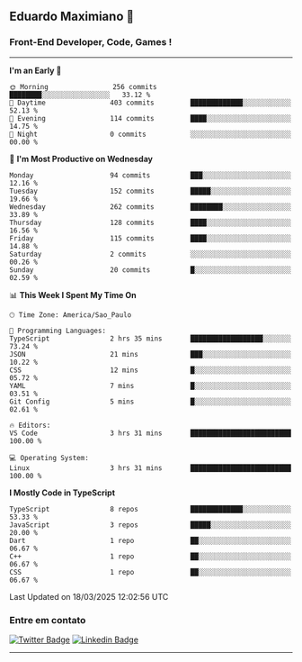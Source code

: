 ## Eduardo Maximiano 👋

### Front-End Developer, Code, Games !

---

<!--START_SECTION:waka-->
**I'm an Early 🐤** 

```text
🌞 Morning                256 commits         ████████░░░░░░░░░░░░░░░░░   33.12 % 
🌆 Daytime                403 commits         █████████████░░░░░░░░░░░░   52.13 % 
🌃 Evening                114 commits         ████░░░░░░░░░░░░░░░░░░░░░   14.75 % 
🌙 Night                  0 commits           ░░░░░░░░░░░░░░░░░░░░░░░░░   00.00 % 
```
📅 **I'm Most Productive on Wednesday** 

```text
Monday                   94 commits          ███░░░░░░░░░░░░░░░░░░░░░░   12.16 % 
Tuesday                  152 commits         █████░░░░░░░░░░░░░░░░░░░░   19.66 % 
Wednesday                262 commits         ████████░░░░░░░░░░░░░░░░░   33.89 % 
Thursday                 128 commits         ████░░░░░░░░░░░░░░░░░░░░░   16.56 % 
Friday                   115 commits         ████░░░░░░░░░░░░░░░░░░░░░   14.88 % 
Saturday                 2 commits           ░░░░░░░░░░░░░░░░░░░░░░░░░   00.26 % 
Sunday                   20 commits          █░░░░░░░░░░░░░░░░░░░░░░░░   02.59 % 
```


📊 **This Week I Spent My Time On** 

```text
🕑︎ Time Zone: America/Sao_Paulo

💬 Programming Languages: 
TypeScript               2 hrs 35 mins       ██████████████████░░░░░░░   73.24 % 
JSON                     21 mins             ███░░░░░░░░░░░░░░░░░░░░░░   10.22 % 
CSS                      12 mins             █░░░░░░░░░░░░░░░░░░░░░░░░   05.72 % 
YAML                     7 mins              █░░░░░░░░░░░░░░░░░░░░░░░░   03.51 % 
Git Config               5 mins              █░░░░░░░░░░░░░░░░░░░░░░░░   02.61 % 

🔥 Editors: 
VS Code                  3 hrs 31 mins       █████████████████████████   100.00 % 

💻 Operating System: 
Linux                    3 hrs 31 mins       █████████████████████████   100.00 % 
```

**I Mostly Code in TypeScript** 

```text
TypeScript               8 repos             █████████████░░░░░░░░░░░░   53.33 % 
JavaScript               3 repos             █████░░░░░░░░░░░░░░░░░░░░   20.00 % 
Dart                     1 repo              ██░░░░░░░░░░░░░░░░░░░░░░░   06.67 % 
C++                      1 repo              ██░░░░░░░░░░░░░░░░░░░░░░░   06.67 % 
CSS                      1 repo              ██░░░░░░░░░░░░░░░░░░░░░░░   06.67 % 
```




 Last Updated on 18/03/2025 12:02:56 UTC
<!--END_SECTION:waka-->

### Entre em contato

[![Twitter Badge](https://img.shields.io/badge/-@edmaxi-1ca0f1?style=flat-square&labelColor=1ca0f1&logo=twitter&logoColor=white&link=https://twitter.com/edmaxi)](https://twitter.com/edmaxi)
[![Linkedin Badge](https://img.shields.io/badge/-Eduardo_Maximiano-0077B5?style=flat-square&logo=Linkedin&logoColor=white&link=https://www.linkedin.com/in/maximiano-eduardo)](https://www.linkedin.com/in/maximiano-eduardo)

---
